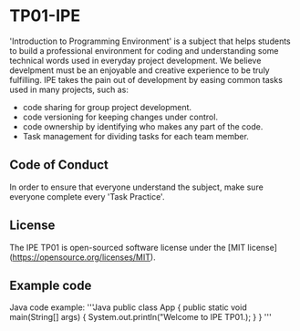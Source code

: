 # TP01-IPE

'Introduction to Programming Environment' is a subject that helps students to build a professional environment for coding and understanding some technical words used in everyday project development. We believe develpment must be an enjoyable and creative experience to be truly fulfilling. IPE takes the pain out of development by easing common tasks used in many projects, such as:

- code sharing for group project development.
- code versioning for keeping changes under control.
- code ownership by identifying who makes any part of the code.
- Task management for dividing tasks for each team member.

## Code of Conduct

In order to ensure that everyone understand the subject, make sure everyone complete every 'Task Practice'.

## License

The IPE TP01 is open-sourced software license under the [MIT license] (https://opensource.org/licenses/MIT).

## Example code

Java code example:
'''Java
public class App {
public static void main(String[] args) {
System.out.println("Welcome to IPE TP01.);
}
}
'''
